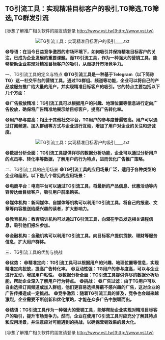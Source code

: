 ## **TG引流工具：实现精准目标客户的吸引,TG筛选,TG筛选,TG群发引流**

[😍想了解推广相关软件的朋友请登录 http://www.vst.tw](http://www.vst.tw)

 <center><img src="https://vst.tw/MP4/tuiguang/png/3.png" alt="TG引流工具：实现精准目标客户的吸引____.txt"></center>

**😄导语：在当今日益竞争激烈的市场环境下，如何吸引并保持精准目标客户的关注，已成为企业发展的重要课题。而TG引流工具，作为一种强大的营销工具，能够帮助企业实现对精准目标客户的吸引，从而提升市场竞争力。**

一、TG引流工具的定义与特点
**😄TG引流工具是一种基于Telegram（以下简称TG）这一社交平台的营销工具。通过TG群组、频道等功能，企业可以将自己的产品或服务推广给大量的用户，并实现精准目标客户的吸引。它的特点主要包括以下几个方面：**

**😄广告投放精准：TG引流工具可以根据用户的兴趣、地理位置等信息进行定向广告投放，确保将广告精准地展示给目标客户，提高广告转化率。**

**😄用户参与度高：相比于其他社交平台，TG用户的参与度普遍较高。用户可以通过订阅频道、加入群组等方式与企业进行互动，增加了用户对企业的关注和忠诚度。**

 <center><img src="https://vst.tw/MP4/tuiguang/png/4.png" alt="TG引流工具：实现精准目标客户的吸引____.txt"></center>

**😄数据分析全面：TG引流工具提供详尽的数据分析功能，企业可以通过分析用户的点击率、转化率等数据，了解用户的行为特点，进而优化广告推广策略。**

二、TG引流工具的应用场景
**😄TG引流工具的应用场景广泛，适用于各种类型的企业和组织。以下是几个常见的应用场景：**

**😄电商平台：电商平台可以通过TG引流工具，将最新的产品信息、优惠活动等内容传达给目标客户，吸引用户前来购买。**

**😄媒体机构：新闻媒体、自媒体等机构可以利用TG引流工具，将自己的报道、文章等内容推送给感兴趣的读者，扩大影响力。**

**😄教育机构：教育培训机构可以通过TG引流工具，向潜在学员发送相关课程信息，吸引他们报名参加。**

**😄金融机构：金融机构可以利用TG引流工具，向目标客户提供贷款、理财等服务信息，扩大用户群体。**

三、TG引流工具的优势与挑战

**😄优势：**
**😄精准定向：TG引流工具可以根据用户的兴趣、地理位置等信息，实现精准定向投放，提高广告转化率。**
**😄互动性强：TG用户的参与度高，可以与企业进行互动，增加用户粘性。**
**😄数据分析全面：TG引流工具提供详尽的数据分析功能，帮助企业深入了解用户行为特点。**
**😄挑战：**
**😄广告过滤：由于TG用户可以自由选择订阅频道或加入群组，他们更容易选择屏蔽不感兴趣的广告，这对企业的广告传播造成一定挑战。**
**😄竞争激烈：随着TG引流工具的普及，竞争也会越来越激烈，企业需要不断创新和优化策略，才能在众多广告中脱颖而出。**

**😄结语：TG引流工具作为一种强大的营销工具，能够帮助企业实现对精准目标客户的吸引，提升市场竞争力。然而，企业在使用TG引流工具时应充分了解其特点和应用场景，并注意应对可能遇到的挑战，以确保营销效果的最大化。**

[😍想了解推广相关软件的朋友请登录 http://www.vst.tw](http://www.vst.tw)



